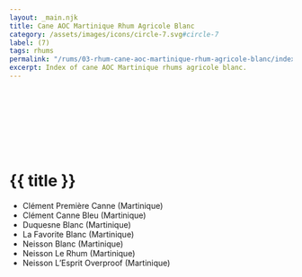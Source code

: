 ```yaml
---
layout: _main.njk
title: Cane AOC Martinique Rhum Agricole Blanc
category: /assets/images/icons/circle-7.svg#circle-7
label: (7)
tags: rhums
permalink: "/rums/03-rhum-cane-aoc-martinique-rhum-agricole-blanc/index.html"
excerpt: Index of cane AOC Martinique rhums agricole blanc.
---
```

<!-- markdownlint-disable MD025 -->
# {{ title }}<icon-l space="1em" label="(7)"><span class="with-icon"><svg class="icon"><use href="/assets/images/icons/circle-7.svg#circle-7"></use></svg></span></icon-l>
<!-- markdownlint-disable MD025 -->

<div class="index">

* Clément Première Canne (Martinique)
* Clément Canne Bleu (Martinique)
* Duquesne Blanc (Martinique)
* La Favorite Blanc (Martinique)
* Neisson Blanc (Martinique)
* Neisson Le Rhum (Martinique)
* Neisson L&rsquo;Esprit Overproof (Martinique)

</div>
